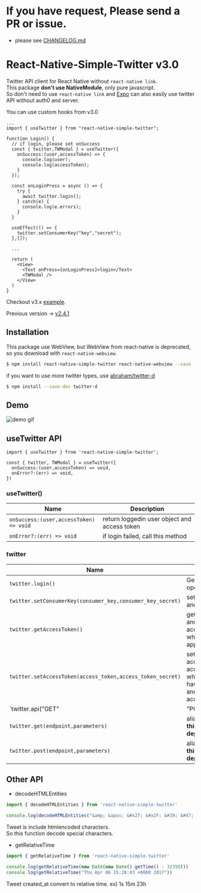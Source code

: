# **If you have request, Please send a PR or issue.**
* please see [CHANGELOG.md](CHANGELOG.md)

# React-Native-Simple-Twitter v3.0
Twitter API client for React Native without `react-native link`.  
This package **don't use NativeModule**, only pure javascript.  
So don't need to use `react-native link` and [Expo](https://expo.io) can also easily use twitter API without auth0 and server.
  
You can use custom hooks from v3.0

```
...
import { useTwitter } from "react-native-simple-twitter";

function Login() {
  // if login, please set onSuccess
  const { twitter,TWModal } = useTwitter({
    onSuccess:(user,accessToken) => {
      console.log(user);
      console.log(accessToken);
    }
  });

  const onLoginPress = async () => {
    try {
      await twitter.login();
    } catch(e) {
      console.log(e.errors);
    }
  }

  useEffect(() => {
    twitter.setConsumerKey("key","secret");
  },[]);

  ...

  return (
    <View>
      <Text onPress={onLoginPress}>login</Text>
      <TWModal />
    </View>
  )
}
```
  
Checkout v3.x [example](example).  
  
Previous version -> [v2.4.1](https://github.com/watanabeyu/react-native-simple-twitter/tree/2759e423db803d31f50bdb24adcabbf43afd925d)

## Installation
This package use WebView, but WebView from react-native is deprecated, so you download with `react-native-webview`.
```bash
$ npm install react-native-simple-twitter react-native-webview --save
```

if you want to use more twitter types, use [abraham/twitter-d](https://github.com/abraham/twitter-d)
```bash
$ npm install --save-dev twitter-d
```

## Demo
![demo gif](extras/demo.gif)

## useTwitter API
```
import { useTwitter } from 'react-native-simple-twitter';

const { twitter, TWModal } = useTwitter({
  onSuccess:(user,accessToken) => void,
  onError?:(err) => void,
})
```

### useTwitter()
| Name | Description |
| --- | --- |
| `onSuccess:(user,accessToken) => void` | return loggedin user object and access token |
| `onError?:(err) => void` | if login failed, call this method |

### twitter
| Name | Description |
| --- | --- |
| `twitter.login()` | Get login url and open TWModal |
| `twitter.setConsumerKey(consumer_key,consumer_key_secret)` | set application key and secret |
| `twitter.getAccessToken()` | get access_token and access_token_secret, when user logged in app |
| `twitter.setAccessToken(access_token,access_token_secret)` | set user access_token and access_token_secret, when you already have access_token and access_token_secret |
| `twitter.api("GET" | "POST" | "PUT" | "DELETE" | "PATCH",endpoint,parameters?)` | call twitter api |
| `twitter.get(endpoint,parameters)` | alias of `twitter.api`. **this method will be deprecated** |
| `twitter.post(endpoint,parameters)` | alias of `twitter.api`. **this method will be deprecated** |

## Other API

* decodeHTMLEntities
```js
import { decodeHTMLEntities } from 'react-native-simple-twitter'

console.log(decodeHTMLEntities("&amp; &apos; &#x27; &#x2F; &#39; &#47; &lt; &gt; &nbsp; &quot;"))
```
Tweet is include htmlencoded characters.  
So this function decode special characters.

* getRelativeTime
```js
import { getRelativeTime } from 'react-native-simple-twitter'

console.log(getRelativeTime(new Date(new Date().getTime() - 32390)))
console.log(getRelativeTime("Thu Apr 06 15:28:43 +0000 2017"))
```
Tweet created_at convert to relative time.
ex) 1s 15m 23h